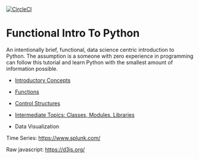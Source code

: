 [![CircleCI](https://circleci.com/gh/noahgift/functional_intro_to_python.svg?style=svg&circle-token=d3ccec4d9ec6d4f1052ec528e22dc26554502cde)](https://circleci.com/gh/noahgift/functional_intro_to_python)

# Functional Intro To Python
An intentionally brief, functional, data science centric introduction to Python.  The assumption is a someone with zero experience in programming can follow this tutorial and learn Python with the smallest amount of information possible.

  * [Introductory Concepts](https://github.com/noahgift/functional_intro_to_python/blob/master/notebooks/Functional_Introduction_To_Python_Section_1(Introductory_Concepts).ipynb)
  
  * [Functions](https://github.com/noahgift/functional_intro_to_python/blob/master/notebooks/Functional_Introduction_To_Python_Section_2(Functions).ipynb)
 * [Control Structures](https://github.com/noahgift/functional_intro_to_python/blob/master/notebooks/Functional_Introduction_To_Python_Section_3(Control_Structures).ipynb)
* [Intermediate Topics:  Classes, Modules, Libraries](https://github.com/noahgift/functional_intro_to_python/blob/master/notebooks/Functional_Introduction_To_Python_Section_4(Intermediate_Topics).ipynb)

* Data Visualization

Time Series:
https://www.splunk.com/

Raw javascript:  https://d3js.org/

